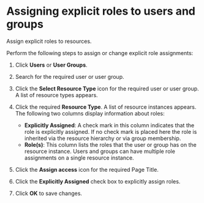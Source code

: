 # Assigning explicit roles to users and groups



Assign explicit roles to resources.

Perform the following steps to assign or change explicit role assignments:

1.  Click **Users** or **User Groups**.

2.  Search for the required user or user group.

3.  Click the **Select Resource Type** icon for the required user or user group. A list of resource types appears.

4.  Click the required **Resource Type**. A list of resource instances appears. The following two columns display information about roles:

    -   **Explicitly Assigned**: A check mark in this column indicates that the role is explicitly assigned. If no check mark is placed here the role is inherited via the resource hierarchy or via group membership.
    -   **Role(s)**: This column lists the roles that the user or group has on the resource instance. Users and groups can have multiple role assignments on a single resource instance.

5.  Click the **Assign access** icon for the required Page Title.

6.  Click the **Explicitly Assigned** check box to explicitly assign roles.

7.  Click **OK** to save changes.


